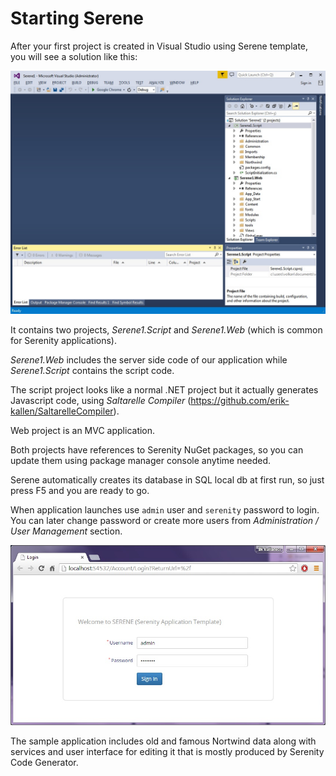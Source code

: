 # Starting Serene

After your first project is created in Visual Studio using Serene template, you will see a solution like this:

![Initial Solution Content](img/initial_solution_content.jpg)

It contains two projects, *Serene1.Script* and *Serene1.Web* (which is common for Serenity applications).

*Serene1.Web* includes the server side code of our application while *Serene1.Script* contains the script code.

The script project looks like a normal .NET project but it actually generates Javascript code, using *Saltarelle Compiler* (https://github.com/erik-kallen/SaltarelleCompiler).

Web project is an MVC application.

Both projects have references to Serenity NuGet packages, so you can update them using package manager console anytime needed.

Serene automatically creates its database in SQL local db at first run, so just press F5 and you are ready to go.

When application launches use `admin` user and `serenity` password to login. You can later change password or create more users from *Administration / User Management* section.

![Login Screen](img/login_screen.jpg)

The sample application includes old and famous Nortwind data along with services and user interface for editing it that is mostly produced by Serenity Code Generator.





